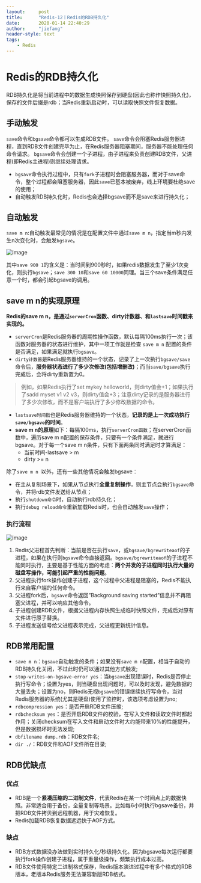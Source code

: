 ```yaml
---
layout:     post
title:      "Redis-12丨Redis的RDB持久化"
date:       2020-01-14 22:40:29
author:     "jiefang"
header-style: text
tags:
    - Redis
---
```

# Redis的RDB持久化
RDB持久化是将当前进程中的数据生成快照保存到硬盘(因此也称作快照持久化)，保存的文件后缀是rdb；当Redis重新启动时，可以读取快照文件恢复数据。
## 手动触发
`save`命令和`bgsave`命令都可以生成RDB文件。
`save`命令会阻塞Redis服务器进程，直到RDB文件创建完毕为止，在Redis服务器阻塞期间，服务器不能处理任何命令请求。
`bgsave`命令会创建一个子进程，由子进程来负责创建RDB文件，父进程(即Redis主进程)则继续处理请求。

- `bgsave`命令执行过程中，只有`fork`子进程时会阻塞服务器，而对于save命令，整个过程都会阻塞服务器，因此`save`已基本被废弃，线上环境要杜绝save的使用；
- 自动触发RDB持久化时，Redis也会选择bgsave而不是save来进行持久化；

## 自动触发
`save m n`:自动触发最常见的情况是在配置文件中通过`save m n`，指定当m秒内发生n次变化时，会触发`bgsave`。

![image](https://s2.ax1x.com/2020/01/14/lLFa1U.png)

其中`save 900 1`的含义是：当时间到900秒时，如果redis数据发生了至少1次变化，则执行`bgsave`；`save 300 10`和`save 60 10000`同理。当三个save条件满足任意一个时，都会引起bgsave的调用。

## save m n的实现原理

**Redis的save m n，是通过`serverCron`函数、dirty计数器、和`lastsave`时间戳来实现的。**

- `serverCron`是Redis服务器的周期性操作函数，默认每隔100ms执行一次；该函数对服务器的状态进行维护，其中一项工作就是检查 `save m n` 配置的条件是否满足，如果满足就执行`bgsave`。
- `dirty计数器`是Redis服务器维持的一个状态，记录了上一次执行`bgsave/save`命令后，**服务器状态进行了多少次修改(包括增删改)**；而当`save/bgsave`执行完成后，会将dirty重新置为0。
>例如，如果Redis执行了set mykey helloworld，则dirty值会+1；如果执行了sadd myset v1 v2 v3，则dirty值会+3；注意dirty记录的是服务器进行了多少次修改，而不是客户端执行了多少修改数据的命令。
- `lastsave时间戳`也是Redis服务器维持的一个状态，**记录的是上一次成功执行`save/bgsave`的时间**。
- **save m n的原理**如下：每隔100ms，执行`serverCron函数`；在serverCron函数中，遍历save m n配置的保存条件，只要有一个条件满足，就进行bgsave。对于每一个save m n条件，只有下面两条同时满足时才算满足：
    - 当前时间-lastsave > m
    - dirty >= n

除了`save m n `以外，还有一些其他情况会触发bgsave：
- 在主从复制场景下，如果从节点执行**全量复制操作**，则主节点会执行`bgsave`命令，并将rdb文件发送给从节点；
- 执行`shutdown命令`时，自动执行rdb持久化；
- 执行`debug reload命令`重新加载Redis时，也会自动触发`save`操作；

### 执行流程
![image](https://s2.ax1x.com/2020/01/14/lLAUL4.png)

1. Redis父进程首先判断：当前是否在执行`save`，或`bgsave/bgrewriteaof`的子进程，如果在执行则`bgsave`命令直接返回。`bgsave/bgrewriteaof`的子进程不能同时执行，主要是基于性能方面的考虑：**两个并发的子进程同时执行大量的磁盘写操作，可能引起严重的性能问题**。
2. 父进程执行fork操作创建子进程，这个过程中父进程是阻塞的，Redis不能执行来自客户端的任何命令。
3. 父进程fork后，`bgsave`命令返回”Background saving started”信息并不再阻塞父进程，并可以响应其他命令。
4. 子进程创建RDB文件，根据父进程内存快照生成临时快照文件，完成后对原有文件进行原子替换。
5. 子进程发送信号给父进程表示完成，父进程更新统计信息。

## RDB常用配置

- `save m n`：`bgsave`自动触发的条件；如果没有`save m n`配置，相当于自动的RDB持久化关闭，不过此时仍可以通过其他方式触发;
- `stop-writes-on-bgsave-error yes`：当`bgsave`出现错误时，Redis是否停止执行写命令；设置为yes，则当硬盘出现问题时，可以及时发现，避免数据的大量丢失；设置为no，则Redis无视`bgsave`的错误继续执行写命令，当对Redis服务器的系统(尤其是硬盘)使用了监控时，该选项考虑设置为no;
- `rdbcompression yes`：是否开启RDB文件压缩;
- `rdbchecksum yes`：是否开启RDB文件的校验，在写入文件和读取文件时都起作用；关闭checksum在写入文件和启动文件时大约能带来10%的性能提升，但是数据损坏时无法发现;
- `dbfilename dump.rdb`：RDB文件名;
- `dir ./`：RDB文件和AOF文件所在目录;

## RDB优缺点
### 优点

- RDB是一个**紧凑压缩的二进制文件**，代表Redis在某一个时间点上的数据快照。非常适合用于备份，全量复制等场景。比如每6小时执行bgsave备份，并把RDB文件拷贝到远程机器，用于灾难恢复。
- Redis加载RDB恢复数据远远快于AOF方式。

### 缺点

- RDB方式数据没办法做到实时持久化/秒级持久化。因为bgsave每次运行都要执行fork操作创建子进程，属于重量级操作，频繁执行成本过高。
- RDB文件使用特定二进制格式保存，Redis版本演进过程中有多个格式的RDB版本，老版本Redis服务无法兼容新版RDB格式。